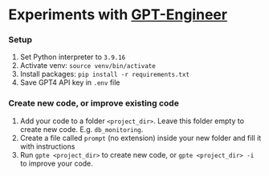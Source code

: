 # Experiments with [GPT-Engineer](https://github.com/gpt-engineer-org/gpt-engineer)

### Setup

1. Set Python interpreter to `3.9.16`
2. Activate venv: `source venv/bin/activate`
3. Install packages: `pip install -r requirements.txt`
4. Save GPT4 API key in `.env` file

### Create new code, or improve existing code

1. Add your code to a folder `<project_dir>`. Leave this folder empty to create new code. E.g. `db_monitoring`.
2. Create a file called `prompt` (no extension) inside your new folder and fill it with instructions
3. Run `gpte <project_dir>` to create new code, or `gpte <project_dir> -i` to improve your code.
